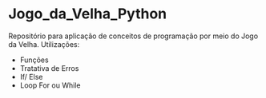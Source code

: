 # Jogo_da_Velha_Python
Repositório para aplicação de conceitos de programação por meio do Jogo da Velha.
Utilizações:
- Funções
- Tratativa de Erros
- If/ Else
- Loop For ou While

